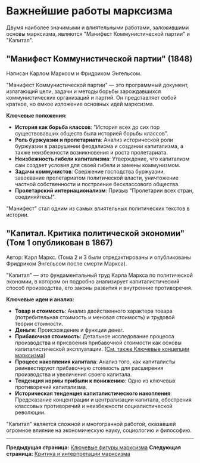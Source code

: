 # Важнейшие работы марксизма

Двумя наиболее значимыми и влиятельными работами, заложившими основы марксизма, являются "Манифест Коммунистической партии" и "Капитал".

## "Манифест Коммунистической партии" (1848)

Написан Карлом Марксом и Фридрихом Энгельсом.

"Манифест Коммунистической партии" — это программный документ, излагающий цели, задачи и методы борьбы зарождавшихся коммунистических организаций и партий. Он представляет собой краткое, но емкое изложение основных идей марксизма.

**Ключевые положения:**

* **История как борьба классов**: "История всех до сих пор существовавших обществ была историей борьбы классов".
* **Роль буржуазии и пролетариата**: Анализ исторической роли буржуазии в разрушении феодализма и создании капитализма, а также неизбежности возникновения и роста пролетариата.
* **Неизбежность гибели капитализма**: Утверждение, что капитализм сам создает условия для своей гибели и замены коммунизмом.
* **Задачи коммунистов**: Свержение господства буржуазии, завоевание пролетариатом политической власти, уничтожение частной собственности и построение бесклассового общества.
* **Пролетарский интернационализм**: Призыв "Пролетарии всех стран, соединяйтесь!".

"Манифест" стал одним из самых влиятельных политических текстов в истории.

## "Капитал. Критика политической экономии" (Том 1 опубликован в 1867)

Автор: Карл Маркс. (Тома 2 и 3 были отредактированы и опубликованы Фридрихом Энгельсом после смерти Маркса).

"Капитал" — это фундаментальный труд Карла Маркса по политической экономии, в котором он подробно анализирует капиталистический способ производства, его законы развития и внутренние противоречия.

**Ключевые идеи и анализ:**

* **Товар и стоимость**: Анализ двойственного характера товара (потребительная стоимость и меновая стоимость) и трудовой теории стоимости.
* **Деньги**: Происхождение и функции денег.
* **Прибавочная стоимость**: Детальное исследование процесса производства и присвоения прибавочной стоимости как основы капиталистической эксплуатации. ([См. также Ключевые концепции марксизма](key_concepts.md#теория-прибавочной-стоимости))
* **Процесс накопления капитала**: Анализ того, как капиталисты реинвестируют прибавочную стоимость для расширения производства и увеличения своего капитала.
* **Тенденция нормы прибыли к понижению**: Одно из ключевых противоречий капитализма.
* **Историческая тенденция капиталистического накопления**: Предсказание концентрации и централизации капитала, обострения классовых противоречий и неизбежности социалистической революции.

"Капитал" является сложной и многогранной работой, оказавшей огромное влияние на экономическую науку, социологию и философию.

---

**Предыдущая страница:** [Ключевые фигуры марксизма](key_figures.md)
**Следующая страница:** [Критика и интерпретации марксизма](criticisms_and_interpretations.md)
